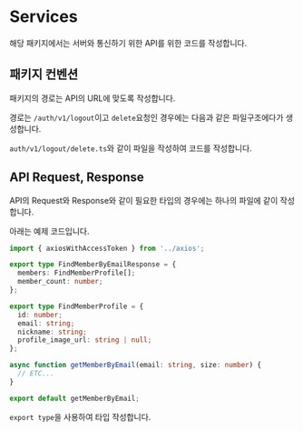 # Services

해당 패키지에서는 서버와 통신하기 위한 API를 위한 코드를 작성합니다.

## 패키지 컨벤션

패키지의 경로는 API의 URL에 맞도록 작성합니다.

경로는 `/auth/v1/logout`이고 `delete`요청인 경우에는 다음과 같은 파일구조에다가 생성합니다.

`auth/v1/logout/delete.ts`와 같이 파일을 작성하여 코드를 작성합니다.

## API Request, Response

API의 Request와 Response와 같이 필요한 타입의 경우에는 하나의 파일에 같이 작성합니다.

아래는 예제 코드입니다.

```ts
import { axiosWithAccessToken } from '../axios';

export type FindMemberByEmailResponse = {
  members: FindMemberProfile[];
  member_count: number;
};

export type FindMemberProfile = {
  id: number;
  email: string;
  nickname: string;
  profile_image_url: string | null;
};

async function getMemberByEmail(email: string, size: number) {
  // ETC...
}

export default getMemberByEmail;
```

`export type`을 사용하여 타입 작성합니다.